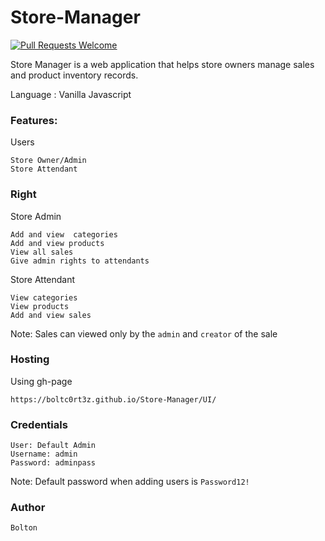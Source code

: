 
# Store-Manager

[![Pull Requests Welcome](https://img.shields.io/badge/PRs-welcome-brightgreen.svg?style=flat)](https://github.com/BoltC0rt3z/Store-Manager/pulls)

Store Manager is a web application that helps store owners manage sales and product inventory records.

Language : Vanilla Javascript

### Features:

Users
```
Store Owner/Admin
Store Attendant
```

### Right

Store Admin
```
Add and view  categories
Add and view products
View all sales
Give admin rights to attendants
```

Store Attendant
```
View categories
View products
Add and view sales
```

Note: Sales can viewed only by the ```admin``` and ```creator``` of the sale

### Hosting

Using gh-page

```
https://boltc0rt3z.github.io/Store-Manager/UI/
````

### Credentials

```
User: Default Admin
Username: admin
Password: adminpass

```

Note: Default password when adding users is ```Password12!```

### Author

```
Bolton
```
